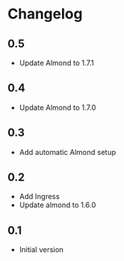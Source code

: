 # Changelog

## 0.5

- Update Almond to 1.7.1

## 0.4

- Update Almond to 1.7.0

## 0.3

- Add automatic Almond setup

## 0.2

- Add Ingress
- Update almond to 1.6.0

## 0.1

- Initial version